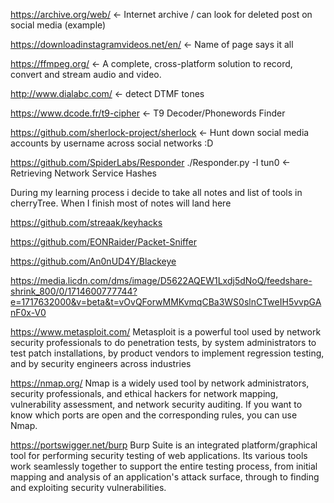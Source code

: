 https://archive.org/web/   <- Internet archive / can look for deleted post on social media (example)

https://downloadinstagramvideos.net/en/   <- Name of page says it all

https://ffmpeg.org/ <- A complete, cross-platform solution to record, convert and stream audio and video.

http://www.dialabc.com/   <- detect DTMF tones

https://www.dcode.fr/t9-cipher   <- T9 Decoder/Phonewords Finder 

https://github.com/sherlock-project/sherlock <- Hunt down social media accounts by username across social networks :D 

https://github.com/SpiderLabs/Responder ./Responder.py -I tun0 <- Retrieving Network Service Hashes


During my learning process i decide to take all notes and list of tools in cherryTree. When I finish most of notes will land here

https://github.com/streaak/keyhacks 

https://github.com/EONRaider/Packet-Sniffer


https://github.com/An0nUD4Y/Blackeye

https://media.licdn.com/dms/image/D5622AQEW1Lxdj5dNoQ/feedshare-shrink_800/0/1714600777744?e=1717632000&v=beta&t=vOvQForwMMKvmqCBa3WS0slnCTweIH5vvpGAnF0x-V0

https://www.metasploit.com/  Metasploit is a powerful tool used by network security professionals to do penetration tests, by system administrators to test patch installations, by product vendors to implement regression testing, and by security engineers across industries

https://nmap.org/ Nmap is a widely used tool by network administrators, security professionals, and ethical hackers for network mapping, vulnerability assessment, and network security auditing. If you want to know which ports are open and the corresponding rules, you can use Nmap.

https://portswigger.net/burp Burp Suite is an integrated platform/graphical tool for performing security testing of web applications. Its various tools work seamlessly together to support the entire testing process, from initial mapping and analysis of an application's attack surface, through to finding and exploiting security vulnerabilities.
